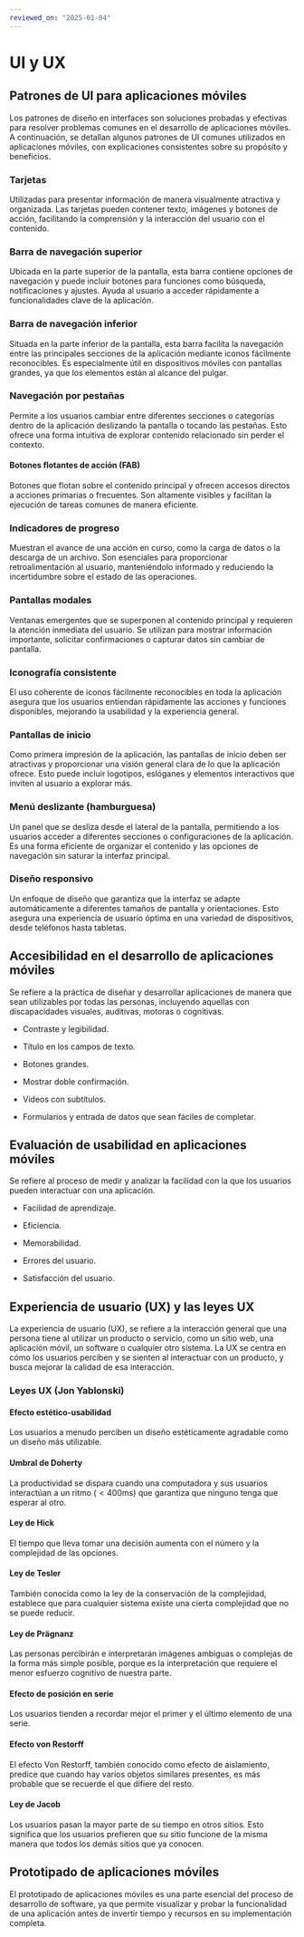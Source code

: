 ```yaml
---
reviewed_on: "2025-01-04"
---
```


# UI y UX

## Patrones de UI para aplicaciones móviles

Los patrones de diseño en interfaces son soluciones probadas y efectivas para resolver problemas comunes en el desarrollo de aplicaciones móviles. A continuación, se detallan algunos patrones de UI comunes utilizados en aplicaciones móviles, con explicaciones consistentes sobre su propósito y beneficios.

### Tarjetas

Utilizadas para presentar información de manera visualmente atractiva y organizada. Las tarjetas pueden contener texto, imágenes y botones de acción, facilitando la comprensión y la interacción del usuario con el contenido.

### Barra de navegación superior

Ubicada en la parte superior de la pantalla, esta barra contiene opciones de navegación y puede incluir botones para funciones como búsqueda, notificaciones y ajustes. Ayuda al usuario a acceder rápidamente a funcionalidades clave de la aplicación.

### Barra de navegación inferior

Situada en la parte inferior de la pantalla, esta barra facilita la navegación entre las principales secciones de la aplicación mediante iconos fácilmente reconocibles. Es especialmente útil en dispositivos móviles con pantallas grandes, ya que los elementos están al alcance del pulgar.

### Navegación por pestañas

Permite a los usuarios cambiar entre diferentes secciones o categorías dentro de la aplicación deslizando la pantalla o tocando las pestañas. Esto ofrece una forma intuitiva de explorar contenido relacionado sin perder el contexto.

#### Botones flotantes de acción (FAB)

Botones que flotan sobre el contenido principal y ofrecen accesos directos a acciones primarias o frecuentes. Son altamente visibles y facilitan la ejecución de tareas comunes de manera eficiente.

### Indicadores de progreso

Muestran el avance de una acción en curso, como la carga de datos o la descarga de un archivo. Son esenciales para proporcionar retroalimentación al usuario, manteniéndolo informado y reduciendo la incertidumbre sobre el estado de las operaciones.

### Pantallas modales

Ventanas emergentes que se superponen al contenido principal y requieren la atención inmediata del usuario. Se utilizan para mostrar información importante, solicitar confirmaciones o capturar datos sin cambiar de pantalla.

### Iconografía consistente

El uso coherente de iconos fácilmente reconocibles en toda la aplicación asegura que los usuarios entiendan rápidamente las acciones y funciones disponibles, mejorando la usabilidad y la experiencia general.

### Pantallas de inicio

Como primera impresión de la aplicación, las pantallas de inicio deben ser atractivas y proporcionar una visión general clara de lo que la aplicación ofrece. Esto puede incluir logotipos, eslóganes y elementos interactivos que inviten al usuario a explorar más.

### Menú deslizante (hamburguesa)

Un panel que se desliza desde el lateral de la pantalla, permitiendo a los usuarios acceder a diferentes secciones o configuraciones de la aplicación. Es una forma eficiente de organizar el contenido y las opciones de navegación sin saturar la interfaz principal.

### Diseño responsivo

Un enfoque de diseño que garantiza que la interfaz se adapte automáticamente a diferentes tamaños de pantalla y orientaciones. Esto asegura una experiencia de usuario óptima en una variedad de dispositivos, desde teléfonos hasta tabletas.

## Accesibilidad en el desarrollo de aplicaciones móviles

Se refiere a la práctica de diseñar y desarrollar aplicaciones de manera que sean utilizables por todas las personas, incluyendo aquellas con discapacidades visuales, auditivas, motoras o cognitivas.

- Contraste y legibilidad.

- Título en los campos de texto.

- Botones grandes.

- Mostrar doble confirmación.

- Videos con subtítulos.

- Formularios y entrada de datos que sean fáciles de completar.

## Evaluación de usabilidad en aplicaciones móviles

Se refiere al proceso de medir y analizar la facilidad con la que los usuarios pueden interactuar con una aplicación.

- Facilidad de aprendizaje.

- Eficiencia.

- Memorabilidad.

- Errores del usuario.

- Satisfacción del usuario.

## Experiencia de usuario (UX) y las leyes UX

La experiencia de usuario (UX), se refiere a la interacción general que una persona tiene al utilizar un producto o servicio, como un sitio web, una aplicación móvil, un software o cualquier otro sistema. La UX se centra en cómo los usuarios perciben y se sienten al interactuar con un producto, y busca mejorar la calidad de esa interacción.

### Leyes UX (Jon Yablonski)

#### Efecto estético-usabilidad

Los usuarios a menudo perciben un diseño estéticamente agradable como un diseño más utilizable.

#### Umbral de Doherty

La productividad se dispara cuando una computadora y sus usuarios interactúan a un ritmo ($< 400 \text{ms}$) que garantiza que ninguno tenga que esperar al otro.

#### Ley de Hick

El tiempo que lleva tomar una decisión aumenta con el número y la complejidad de las opciones.

#### Ley de Tesler

También conocida como la ley de la conservación de la complejidad, establece que para cualquier sistema existe una cierta complejidad que no se puede reducir.

#### Ley de Prägnanz

Las personas percibirán e interpretarán imágenes ambiguas o complejas de la forma más simple posible, porque es la interpretación que requiere el menor esfuerzo cognitivo de nuestra parte.

#### Efecto de posición en serie

Los usuarios tienden a recordar mejor el primer y el último elemento de una serie.

#### Efecto von Restorff

El efecto Von Restorff, también conocido como efecto de aislamiento, predice que cuando hay varios objetos similares presentes, es más probable que se recuerde el que difiere del resto.

#### Ley de Jacob

Los usuarios pasan la mayor parte de su tiempo en otros sitios. Esto significa que los usuarios prefieren que su sitio funcione de la misma manera que todos los demás sitios que ya conocen.

## Prototipado de aplicaciones móviles

El prototipado de aplicaciones móviles es una parte esencial del proceso de desarrollo de software, ya que permite visualizar y probar la funcionalidad de una aplicación antes de invertir tiempo y recursos en su implementación completa.
